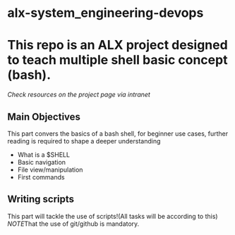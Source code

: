 # alx-system_engineering-devops

<h1>This repo is an ALX project designed to teach multiple shell basic concept (bash).</h1>

<p><em>Check resources on the project page via intranet</em></p>

<h2>Main Objectives</h2>

<p>This part convers the basics of a bash shell, for beginner use cases, further reading is required to shape a deeper understanding</p>

<ul>
  <li>What is a $SHELL</li>
  <li>Basic navigation</li>
  <li>File view/manipulation</li>
  <li>First commands</li>
</ul>

<h2>Writing scripts</h2>
<p>This part will tackle the use of scripts!(All tasks will be according to this) <em>NOTE</em>That the use of git/github is mandatory.</p>

